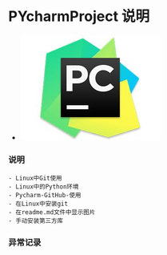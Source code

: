 # PYcharmProject 说明

+ ![Alt text](https://github.com/Lunarstaff/PYcharmProject/blob/master/image/pycharm.jpg)

### 说明
    - Linux中Git使用
    - Linux中的Python环境
    - Pycharm-GitHub-使用
    - 在Linux中安装git
    - 在readme.md文件中显示图片
    - 手动安装第三方库
### 异常记录